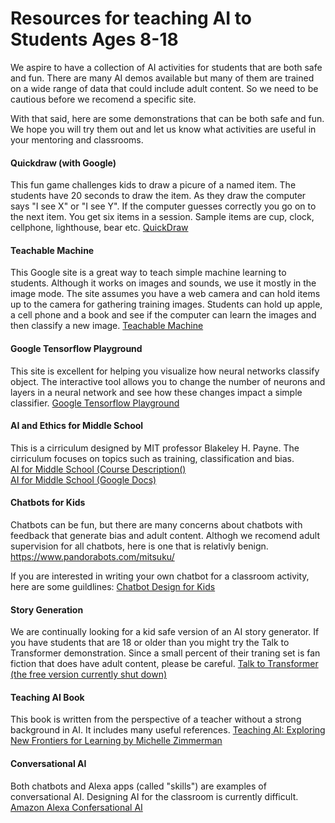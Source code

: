 # Resources for teaching AI to Students Ages 8-18
We aspire to have a collection of AI activities for students
that are both safe and fun.  There are many AI demos available
but many of them are trained on a wide range of data that could
include adult content.  So we need to be cautious before we recomend
a specific site.

With that said, here are some demonstrations that can be both safe and
fun.  We hope you will try them out and let us know what activities are
useful in your mentoring and classrooms.

#### Quickdraw (with Google)
This fun game challenges kids to draw a picure of a named item.  The students
have 20 seconds to draw the item.  As they draw the computer says "I see X"
or "I see Y".  If the computer guesses correctly you go on to the next item.
You get six items in a session.  Sample items are cup, clock, cellphone, lighthouse, bear etc.
[QuickDraw](https://quickdraw.withgoogle.com/)

#### Teachable Machine
This Google site is a great way to teach simple machine learning to students.
Although it works on images and sounds, we use it mostly in the image mode.
The site assumes you have a web camera and can hold items up to the camera for
gathering training images.  Students can hold up apple, a cell phone and
a book and see if the computer can learn the images and then classify a new
image.
[Teachable Machine](https://teachablemachine.withgoogle.com)

#### Google Tensorflow Playground
This site is excellent for helping you visualize
how neural networks classify object.  The interactive
tool allows you to change the number of neurons and
layers in a neural network and see how these changes
impact a simple classifier.
[Google Tensorflow Playground](http://playground.tensorflow.org/)

#### AI and Ethics for Middle School
This is a cirriculum designed by MIT professor Blakeley H. Payne.
The cirriculum focuses on topics such as training, classification and bias.
<br/>
[AI for Middle School (Course Description()](https://www.media.mit.edu/projects/ai-ethics-for-middle-school/overview/)
<br/>
[AI for Middle School (Google Docs)](https://docs.google.com/document/d/1e9wx9oBg7CR0s5O7YnYHVmX7H7pnITfoDxNdrSGkp60/edit#heading=h.ictx1ljsx0z4)

#### Chatbots for Kids
Chatbots can be fun, but there are many concerns about chatbots with feedback that
generate bias and adult content.  Althogh we recomend adult supervision for all chatbots, here is one that is relativly benign.
https://www.pandorabots.com/mitsuku/

If you are interested in writing your own chatbot for a classroom activity, here are some guildlines:
[Chatbot Design for Kids](https://www.invisionapp.com/inside-design/chatbot-design-kids/)

#### Story Generation
We are continually looking for a kid safe version of an AI story generator.  If you have students that are 18 or older than you might try the Talk to Transformer
demonstration.  Since a small percent of their traning set is fan fiction that does
have adult content, please be careful.
[Talk to Transformer (the free version currently shut down)](http://talktotransformer.com)

#### Teaching AI Book
This book is written from the perspective of a teacher without a strong
background in AI.  It includes many useful references.
[Teaching AI: Exploring New Frontiers for Learning by Michelle Zimmerman](https://id.iste.org/resources/product?id=4209&format=Book&name=Teaching+AI)

#### Conversational AI
Both chatbots and Alexa apps (called "skills") are examples of conversational AI.
Designing AI for the classroom is currently difficult.
[Amazon Alexa Confersational AI](https://developer.amazon.com/en-US/alexa/alexa-skills-kit/conversational-ai)
